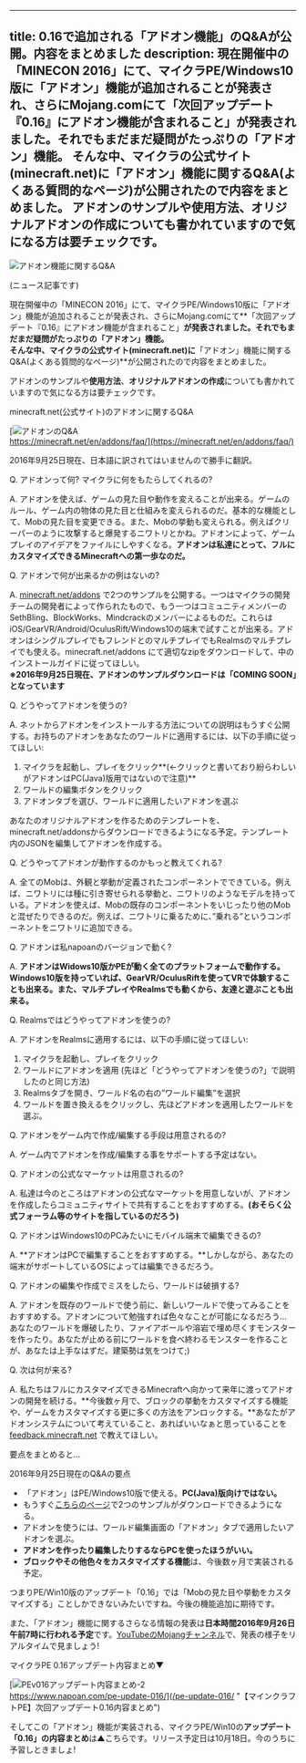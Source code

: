
---
title: 0.16で追加される「アドオン機能」のQ&Aが公開。内容をまとめました
description: 現在開催中の「MINECON 2016」にて、マイクラPE/Windows10版に「アドオン」機能が追加されることが発表され、さらにMojang.comにて「次回アップデート『0.16』にアドオン機能が含まれること」が発表されました。それでもまだまだ疑問がたっぷりの「アドオン」機能。
 そんな中、マイクラの公式サイト(minecraft.net)に「アドオン」機能に関するQ&A(よくある質問的なページ)が公開されたので内容をまとめました。
 アドオンのサンプルや使用方法、オリジナルアドオンの作成についても書かれていますので気になる方は要チェックです。
---

![アドオン機能に関するQ&A](https://cdn-ak.f.st-hatena.com/images/fotolife/s/sasigume/20210208/20210208090344.png)

(ニュース記事です)

現在開催中の「MINECON 2016」にて、マイクラPE/Windows10版に「アドオン」機能が追加されることが発表され、さらにMojang.comにて**「次回アップデート『0.16』にアドオン機能が含まれること」**が発表されました。それでもまだまだ疑問がたっぷりの「アドオン」機能。  
そんな中、マイクラの公式サイト(minecraft.net)に**「アドオン」機能に関するQ&A(よくある質問的なページ)**が公開されたので内容をまとめました。

アドオンのサンプルや**使用方法**、**オリジナルアドオンの作成**についても書かれていますので気になる方は要チェックです。

minecraft.net(公式サイト)のアドオンに関するQ&A

[![アドオンのQ&A](https://cdn-ak.f.st-hatena.com/images/fotolife/s/sasigume/20210208/20210208112247.png)  
https://minecraft.net/en/addons/faq/](https://minecraft.net/en/addons/faq/)

2016年9月25日現在、日本語に訳されてはいませんので勝手に翻訳。

Q. アドオンって何? マイクラに何をもたらしてくれるの?

A. アドオンを使えば、ゲームの見た目や動作を変えることが出来る。ゲームのルール、ゲーム内の物体の見た目と仕組みを変えられるのだ。基本的な機能として、Mobの見た目を変更できる。また、Mobの挙動も変えられる。例えばクリーパーのように攻撃すると爆発するニワトリとかね。アドオンによって、ゲームプレイのアイデアをファイルにしやすくなる。**アドオンは私達にとって、フルにカスタマイズできるMinecraftへの第一歩なのだ。**

Q. アドオンで何が出来るかの例はないの?

A. [minecraft.net/addons](https://minecraft.net/addons) で2つのサンプルを公開する。一つはマイクラの開発チームの開発者によって作られたもので、もう一つはコミュニティメンバーのSethBling、BlockWorks、Mindcrackのメンバーによるものだ。これらはiOS/GearVR/Android/OculusRift/Windows10の端末で試すことが出来る。アドオンはシングルプレイでもフレンドとのマルチプレイでもRealmsのマルチプレイでも使える。minecraft.net/addons にて適切なzipをダウンロードして、中のインストールガイドに従ってほしい。  
**※2016年9月25日現在、アドオンのサンプルダウンロードは「COMING SOON」となっています**

Q. どうやってアドオンを使うの?

A. ネットからアドオンをインストールする方法についての説明はもうすぐ公開する。お持ちのアドオンをあなたのワールドに適用するには、以下の手順に従ってほしい:

1.  マイクラを起動し、プレイをクリック**(←クリックと書いており紛らわしいがアドオンはPC(Java)版用ではないので注意)**
2.  ワールドの編集ボタンをクリック
3.  アドオンタブを選び、ワールドに適用したいアドオンを選ぶ

あなたのオリジナルアドオンを作るためのテンプレートを、minecraft.net/addonsからダウンロードできるようになる予定。テンプレート内のJSONを編集してアドオンを作成する。

Q. どうやってアドオンが動作するのかもっと教えてくれる?

A. 全てのMobは、外観と挙動が定義されたコンポーネントでできている。例えば、ニワトリには種に引き寄せられる挙動と、ニワトリのようなモデルを持っている。アドオンを使えば、Mobの既存のコンポーネントをいじったり他のMobと混ぜたりできるのだ。例えば、ニワトリに乗るために、”乗れる”というコンポーネントをニワトリに追加できる。

Q. アドオンは私napoanのバージョンで動く?

A. **アドオンはWidows10版かPEが動く全てのプラットフォームで動作する。Windows10版を持っていれば、GearVR/OculusRiftを使ってVRで体験することも出来る。また、マルチプレイやRealmsでも動くから、友達と遊ぶことも出来る。**

Q. Realmsではどうやってアドオンを使うの?

A. アドオンをRealmsに適用するには、以下の手順に従ってほしい:

1.  マイクラを起動し、プレイをクリック
2.  ワールドにアドオンを適用 (先ほど「どうやってアドオンを使うの?」で説明したのと同じ方法)
3.  Realmsタブを開き、ワールド名の右の”ワールド編集”を選択
4.  ワールドを置き換えるをクリックし、先ほどアドオンを適用したワールドを選ぶ。

Q. アドオンをゲーム内で作成/編集する手段は用意されるの?

A. ゲーム内でアドオンを作成/編集する事をサポートする予定はない。

Q. アドオンの公式なマーケットは用意されるの?

A. 私達は今のところはアドオンの公式なマーケットを用意しないが、アドオンを作成したらコミュニティサイトで共有することをおすすめする。**(おそらく公式フォーラム等のサイトを指しているのだろう)**

Q. アドオンはWindows10のPCみたいにモバイル端末で編集できるの?

A. **アドオンはPCで編集することをおすすめする。**しかしながら、あなたの端末がサポートしているOSによっては編集できるだろう。

Q. アドオンの編集や作成でミスをしたら、ワールドは破損する?

A. アドオンを既存のワールドで使う前に、新しいワールドで使ってみることをおすすめする。アドオンについて勉強すれば色々なことが可能になるだろう… あなたのワールドを爆破したり、ファイアボールや溶岩で埋め尽くすモンスターを作ったり。あなたが止める前にワールドを食べ終わるモンスターを作ることが、あなたは上手なはずだ。建築勢は気をつけて;)

Q. 次は何が来る?

A. 私たちはフルにカスタマイズできるMinecraftへ向かって来年に渡ってアドオンの開発を続ける。**今後数ヶ月で、ブロックの挙動をカスタマイズする機能や、ゲームをカスタマイズする更に多くの方法をアンロックする。**あなたがアドオンシステムについて考えていること、あればいいなぁと思っていることを [feedback.minecraft.net](https://feedback.minecraft.net) で教えてほしい。

要点をまとめると…

2016年9月25日現在のQ&Aの要点

*   「アドオン」はPE/Windows10版で使える。**PC(Java)版向けではない。**
*   もうすぐ[こちらのページ](https://minecraft.net/en/addons/)で2つのサンプルがダウンロードできるようになる。
*   アドオンを使うには、ワールド編集画面の「アドオン」タブで適用したいアドオンを選ぶ。
*   **アドオンを作ったり編集したりするならPCを使ったほうがいい。**
*   **ブロックやその他色々をカスタマイズする機能**は、今後数ヶ月で実装される予定。

つまりPE/Win10版のアップデート「0.16」では「Mobの見た目や挙動をカスタマイズする」ことしかできないみたいですね。今後の機能追加に期待です。

また、「アドオン」機能に関するさらなる情報の発表は**日本時間2016年9月26日午前7時に行われる予定**です。[YouTubeのMojangチャンネル](https://www.twitch.tv/mojang)で、発表の様子をリアルタイムで見ましょう!

マイクラPE 0.16アップデート内容まとめ▼

[![PEv016アップデート内容まとめ-2](https://cdn-ak.f.st-hatena.com/images/fotolife/s/sasigume/20210208/20210208104407.png)  
https://www.napoan.com/pe-update-016/](/pe-update-016/ "【マインクラフトPE】次回アップデート0.16内容まとめ")

そしてこの「アドオン」機能が実装される、マイクラPE/Win10の**アップデート「0.16」の内容まとめ**は▲こちらです。リリース予定日は10月18日。今のうちに予習しときましょ!
